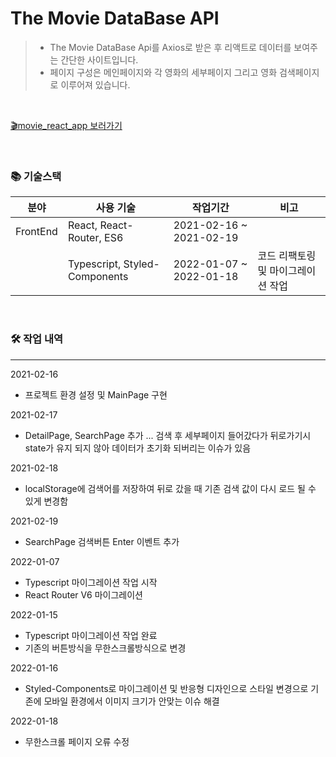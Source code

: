 # The Movie DataBase API
>
> - The Movie DataBase Api를 Axios로 받은 후 리액트로 데이터를 보여주는 간단한 사이트입니다.
> - 페이지 구성은 메인페이지와 각 영화의 세부페이지 그리고 영화 검색페이지로 이루어져 있습니다.

<br>

[🎬movie_react_app 보러가기](https://kimzerovirus.github.io/movie_react_app/)

<br>

### 📚 기술스택

| 분야           | 사용 기술                               |작업기간                | 비고 |
| -------------- | -------------------------------------- |----------------------------------- |-------------------------|
| FrontEnd       | React, React-Router, ES6 | 2021-02-16 ~ 2021-02-19 ||
|   | Typescript, Styled-Components  | 2022-01-07 ~ 2022-01-18 | 코드 리팩토링 및 마이그레이션 작업|

<br>

### 🛠 작업 내역

---

2021-02-16
 - 프로젝트 환경 설정 및 MainPage 구현

2021-02-17
 - DetailPage, SearchPage 추가 ... 검색 후 세부페이지 들어갔다가 뒤로가기시 state가 유지 되지 않아 데이터가 초기화 되버리는 이슈가 있음

2021-02-18
 - localStorage에 검색어를 저장하여 뒤로 갔을 때 기존 검색 값이 다시 로드 될 수 있게 변경함

2021-02-19
 - SearchPage 검색버튼 Enter 이벤트 추가

2022-01-07
 - Typescript 마이그레이션 작업 시작
 - React Router V6 마이그레이션

2022-01-15
 - Typescript 마이그레이션 작업 완료
 - 기존의 버튼방식을 무한스크롤방식으로 변경

2022-01-16
 - Styled-Components로 마이그레이션 및 반응형 디자인으로 스타일 변경으로 기존에 모바일 환경에서 이미지 크기가 안맞는 이슈 해결

2022-01-18
 - 무한스크롤 페이지 오류 수정
